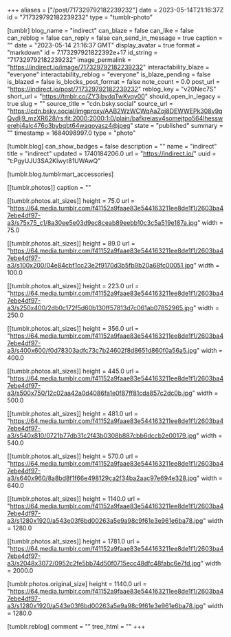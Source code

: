 +++
aliases = ["/post/717329792182239232"]
date = 2023-05-14T21:16:37Z
id = "717329792182239232"
type = "tumblr-photo"

[tumblr]
blog_name = "indirect"
can_blaze = false
can_like = false
can_reblog = false
can_reply = false
can_send_in_message = true
caption = ""
date = "2023-05-14 21:16:37 GMT"
display_avatar = true
format = "markdown"
id = 7.173297921822392e+17
id_string = "717329792182239232"
image_permalink = "https://indirect.io/image/717329792182239232"
interactability_blaze = "everyone"
interactability_reblog = "everyone"
is_blaze_pending = false
is_blazed = false
is_blocks_post_format = false
note_count = 0.0
post_url = "https://indirect.io/post/717329792182239232"
reblog_key = "v20Nec7S"
short_url = "https://tmblr.co/ZY3jbydqTwKvqy00"
should_open_in_legacy = true
slug = ""
source_title = "cdn.bsky.social"
source_url = "https://cdn.bsky.social/imgproxy/AAB2WzWCWqAaZoj8DEWWEPk308v9qQydlj9_mzXR628/rs:fit:2000:2000:1:0/plain/bafkreiasv4somejtpo564lhesswerehj4alc476o3bybqbt64waqoyasz4@jpeg"
state = "published"
summary = ""
timestamp = 1684098997.0
type = "photo"

[tumblr.blog]
can_show_badges = false
description = ""
name = "indirect"
title = "indirect"
updated = 1740184206.0
url = "https://indirect.io/"
uuid = "t:PgyUJU3SA2Klwyt81UWAwQ"

[tumblr.blog.tumblrmart_accessories]

[[tumblr.photos]]
caption = ""

[[tumblr.photos.alt_sizes]]
height = 75.0
url = "https://64.media.tumblr.com/f41152a9faae83e544163211ee8de1f1/2603ba47ebe4df97-a3/s75x75_c1/8a30ee5e03d9ec8ceab89eebb10c3c5a519e187a.jpg"
width = 75.0

[[tumblr.photos.alt_sizes]]
height = 89.0
url = "https://64.media.tumblr.com/f41152a9faae83e544163211ee8de1f1/2603ba47ebe4df97-a3/s100x200/04e84cbf1cc23e2f9170d3b5fb9b20a68fc00051.jpg"
width = 100.0

[[tumblr.photos.alt_sizes]]
height = 223.0
url = "https://64.media.tumblr.com/f41152a9faae83e544163211ee8de1f1/2603ba47ebe4df97-a3/s250x400/2db0c172f5d60b130ff57813d7c061ab07852965.jpg"
width = 250.0

[[tumblr.photos.alt_sizes]]
height = 356.0
url = "https://64.media.tumblr.com/f41152a9faae83e544163211ee8de1f1/2603ba47ebe4df97-a3/s400x600/f0d78303adfc73c7b24602f8d8651d860f0a56a5.jpg"
width = 400.0

[[tumblr.photos.alt_sizes]]
height = 445.0
url = "https://64.media.tumblr.com/f41152a9faae83e544163211ee8de1f1/2603ba47ebe4df97-a3/s500x750/12c02aa42a0d4086fa1e0f87ff81cda857c2dc0b.jpg"
width = 500.0

[[tumblr.photos.alt_sizes]]
height = 481.0
url = "https://64.media.tumblr.com/f41152a9faae83e544163211ee8de1f1/2603ba47ebe4df97-a3/s540x810/0721b77db31c2f43b0308b887cbb6dccb2e00179.jpg"
width = 540.0

[[tumblr.photos.alt_sizes]]
height = 570.0
url = "https://64.media.tumblr.com/f41152a9faae83e544163211ee8de1f1/2603ba47ebe4df97-a3/s640x960/8a8bd8f1f66e498129ca2f34ba2aac97e694e328.jpg"
width = 640.0

[[tumblr.photos.alt_sizes]]
height = 1140.0
url = "https://64.media.tumblr.com/f41152a9faae83e544163211ee8de1f1/2603ba47ebe4df97-a3/s1280x1920/a543e03f6bd00263a5e9a98c9f61e3e961e6ba78.jpg"
width = 1280.0

[[tumblr.photos.alt_sizes]]
height = 1781.0
url = "https://64.media.tumblr.com/f41152a9faae83e544163211ee8de1f1/2603ba47ebe4df97-a3/s2048x3072/0952c2fe5bb74d50f0715ecc48dfc48fabc6e7fd.jpg"
width = 2000.0

[tumblr.photos.original_size]
height = 1140.0
url = "https://64.media.tumblr.com/f41152a9faae83e544163211ee8de1f1/2603ba47ebe4df97-a3/s1280x1920/a543e03f6bd00263a5e9a98c9f61e3e961e6ba78.jpg"
width = 1280.0

[tumblr.reblog]
comment = ""
tree_html = ""
+++
